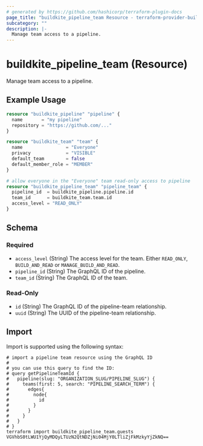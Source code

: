 ```yaml
---
# generated by https://github.com/hashicorp/terraform-plugin-docs
page_title: "buildkite_pipeline_team Resource - terraform-provider-buildkite"
subcategory: ""
description: |-
  Manage team access to a pipeline.
---
```


# buildkite_pipeline_team (Resource)

Manage team access to a pipeline.

## Example Usage

```terraform
resource "buildkite_pipeline" "pipeline" {
  name       = "my pipeline"
  repository = "https://github.com/..."
}

resource "buildkite_team" "team" {
  name                = "Everyone"
  privacy             = "VISIBLE"
  default_team        = false
  default_member_role = "MEMBER"
}

# allow everyone in the "Everyone" team read-only access to pipeline
resource "buildkite_pipeline_team" "pipeline_team" {
  pipeline_id  = buildkite_pipeline.pipeline.id
  team_id      = buildkite_team.team.id
  access_level = "READ_ONLY"
}
```

<!-- schema generated by tfplugindocs -->
## Schema

### Required

- `access_level` (String) The access level for the team. Either `READ_ONLY`, `BUILD_AND_READ` or `MANAGE_BUILD_AND_READ`.
- `pipeline_id` (String) The GraphQL ID of the pipeline.
- `team_id` (String) The GraphQL ID of the team.

### Read-Only

- `id` (String) The GraphQL ID of the pipeline-team relationship.
- `uuid` (String) The UUID of the pipeline-team relationship.

## Import

Import is supported using the following syntax:

```shell
# import a pipeline team resource using the GraphQL ID
#
# you can use this query to find the ID:
# query getPipelineTeamId {
#   pipeline(slug: "ORGANIZATION_SLUG/PIPELINE_SLUG") {
#     teams(first: 5, search: "PIPELINE_SEARCH_TERM") {
#       edges{
#         node{
#           id
#         }
#       }
#     }
#   }
# }
terraform import buildkite_pipeline_team.guests VGVhbS0tLWU1YjQyMDQyLTUzN2QtNDZjNi04MjY0LTliZjFkMzkyYjZkNQ==
```
